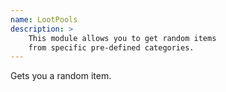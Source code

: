 ```yaml
---
name: LootPools
description: >
    This module allows you to get random items 
    from specific pre-defined categories.
---
```

Gets you a random item.